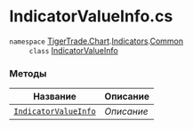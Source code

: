 
# IndicatorValueInfo.cs
`namespace` [TigerTrade.Chart](../../../../TigerTrade.Chart.md).[Indicators](../../../../TigerTrade.Chart/Indicators.md).[Common](../../../../TigerTrade.Chart/Indicators/Common.md)  
`     class` [IndicatorValueInfo](../IndicatorValueInfo.cs.md)

### Методы
| Название | Описание |
| --- | --- |
| [`IndicatorValueInfo`](./Методы/IndicatorValueInfo.md) | *Описание* |
